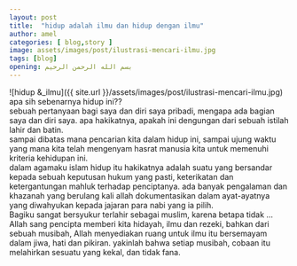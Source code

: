 ```yaml
---
layout: post
title:  "hidup adalah ilmu dan hidup dengan ilmu"
author: amel
categories: [ blog,story ]
image: assets/images/post/ilustrasi-mencari-ilmu.jpg
tags: [blog]
opening: بسم الله الرحمن الرحيم
---  
```

![hidup &_ilmu]({{ site.url }}/assets/images/post/ilustrasi-mencari-ilmu.jpg)  
apa sih sebenarnya hidup ini??  
sebuah pertanyaan bagi saya dan diri saya pribadi, mengapa ada bagian saya dan diri saya. apa hakikatnya, apakah ini dengungan dari sebuah istilah lahir dan batin.  
sampai dibatas mana pencarian kita dalam hidup ini, sampai ujung waktu yang mana kita telah mengenyam hasrat manusia kita untuk memenuhi kriteria kehidupan ini.  
dalam agamaku islam hidup itu hakikatnya adalah suatu yang bersandar kepada sebuah keputusan hukum yang pasti, keterikatan dan ketergantungan mahluk terhadap penciptanya. ada banyak pengalaman dan khazanah yang berulang kali allah dokumentasikan dalam ayat-ayatnya yang diwahyukan kepada jajaran para nabi yang ia pilih.  
Bagiku sangat bersyukur terlahir sebagai muslim, karena betapa tidak ... Allah sang pencipta memberi kita hidayah, ilmu dan rezeki, bahkan dari sebuah musibah, Allah menyediakan ruang untuk ilmu itu bersemayam dalam jiwa, hati dan pikiran. yakinlah bahwa setiap musibah, cobaan itu melahirkan sesuatu yang kekal, dan tidak fana.
